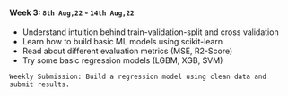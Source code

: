 #### Week 3: `8th Aug,22` - `14th Aug,22`
* Understand intuition behind train-validation-split and cross validation
* Learn how to build basic ML models using scikit-learn
* Read about different evaluation metrics (MSE, R2-Score)
* Try some basic regression models (LGBM, XGB, SVM)
```
Weekly Submission: Build a regression model using clean data and submit results.
```
